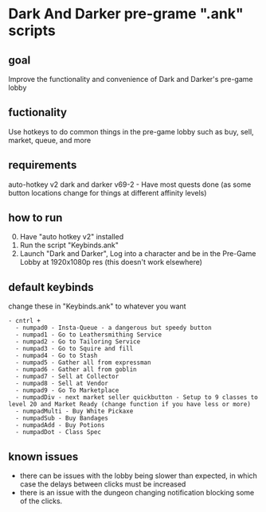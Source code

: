 # Dark And Darker pre-grame ".ank" scripts

## goal

  Improve the functionality and convenience of Dark and Darker's pre-game lobby

## fuctionality

  Use hotkeys to do common things in the pre-game lobby such as buy, sell, market, queue, and more

## requirements

  auto-hotkey v2
  dark and darker v69-2
    - Have most quests done (as some button locations change for things at different affinity levels)

## how to run

  0. Have "auto hotkey v2" installed
  1. Run the script "Keybinds.ank"
  2. Launch "Dark and Darker", Log into a character and be in the Pre-Game Lobby at 1920x1080p res (this doesn't work elsewhere)

## default keybinds

  change these in "Keybinds.ank" to whatever you want
  
    - cntrl +
      - numpad0 - Insta-Queue - a dangerous but speedy button
      - numpad1 - Go to Leathersmithing Service
      - numpad2 - Go to Tailoring Service
      - numpad3 - Go to Squire and fill
      - numpad4 - Go to Stash
      - numpad5 - Gather all from expressman
      - numpad6 - Gather all from goblin
      - numpad7 - Sell at Collector
      - numpad8 - Sell at Vendor
      - numpad9 - Go To Marketplace
      - numpadDiv - next market seller quickbutton - Setup to 9 classes to level 20 and Market Ready (change function if you have less or more)
      - numpadMulti - Buy White Pickaxe
      - numpadSub - Buy Bandages
      - numpadAdd - Buy Potions
      - numpadDot - Class Spec

## known issues

  - there can be issues with the lobby being slower than expected, in which case the delays between clicks must be increased
  - there is an issue with the dungeon changing notification blocking some of the clicks.